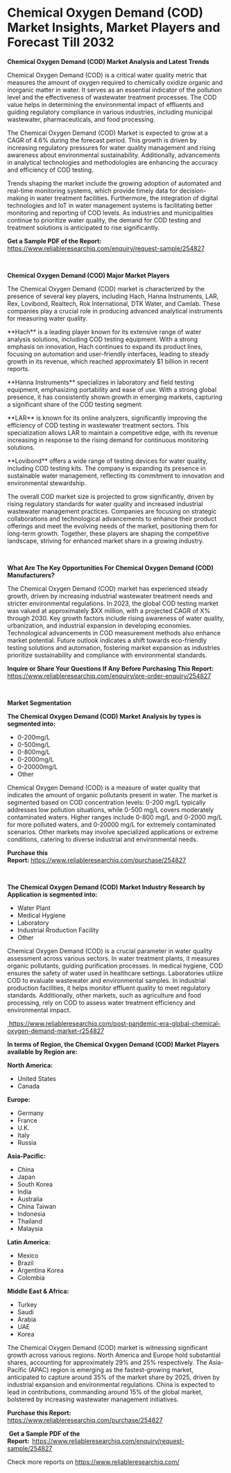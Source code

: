 <p><h1>Chemical Oxygen Demand (COD) Market Insights, Market Players and Forecast Till 2032</h1></p><p><strong>Chemical Oxygen Demand (COD) Market Analysis and Latest Trends</strong></p>
<p><p>Chemical Oxygen Demand (COD) is a critical water quality metric that measures the amount of oxygen required to chemically oxidize organic and inorganic matter in water. It serves as an essential indicator of the pollution level and the effectiveness of wastewater treatment processes. The COD value helps in determining the environmental impact of effluents and guiding regulatory compliance in various industries, including municipal wastewater, pharmaceuticals, and food processing.</p><p>The Chemical Oxygen Demand (COD) Market is expected to grow at a CAGR of 4.6% during the forecast period. This growth is driven by increasing regulatory pressures for water quality management and rising awareness about environmental sustainability. Additionally, advancements in analytical technologies and methodologies are enhancing the accuracy and efficiency of COD testing. </p><p>Trends shaping the market include the growing adoption of automated and real-time monitoring systems, which provide timely data for decision-making in water treatment facilities. Furthermore, the integration of digital technologies and IoT in water management systems is facilitating better monitoring and reporting of COD levels. As industries and municipalities continue to prioritize water quality, the demand for COD testing and treatment solutions is anticipated to rise significantly.</p></p>
<p><strong>Get a Sample PDF of the Report:&nbsp;</strong> <a href="https://www.reliableresearchiq.com/enquiry/request-sample/254827?utm_campaign=3200&utm_medium=2&utm_source=Github&utm_content=ia&utm_term=30032025&utm_id=chemical-oxygen-demand-cod">https://www.reliableresearchiq.com/enquiry/request-sample/254827</a></p>
<p>&nbsp;</p>
<p><strong>Chemical Oxygen Demand (COD) Major Market Players</strong></p>
<p><p>The Chemical Oxygen Demand (COD) market is characterized by the presence of several key players, including Hach, Hanna Instruments, LAR, Rex, Lovibond, Realtech, Rok International, DTK Water, and Camlab. These companies play a crucial role in producing advanced analytical instruments for measuring water quality.</p><p>**Hach** is a leading player known for its extensive range of water analysis solutions, including COD testing equipment. With a strong emphasis on innovation, Hach continues to expand its product lines, focusing on automation and user-friendly interfaces, leading to steady growth in its revenue, which reached approximately $1 billion in recent reports.</p><p>**Hanna Instruments** specializes in laboratory and field testing equipment, emphasizing portability and ease of use. With a strong global presence, it has consistently shown growth in emerging markets, capturing a significant share of the COD testing segment.</p><p>**LAR** is known for its online analyzers, significantly improving the efficiency of COD testing in wastewater treatment sectors. This specialization allows LAR to maintain a competitive edge, with its revenue increasing in response to the rising demand for continuous monitoring solutions.</p><p>**Lovibond** offers a wide range of testing devices for water quality, including COD testing kits. The company is expanding its presence in sustainable water management, reflecting its commitment to innovation and environmental stewardship.</p><p>The overall COD market size is projected to grow significantly, driven by rising regulatory standards for water quality and increased industrial wastewater management practices. Companies are focusing on strategic collaborations and technological advancements to enhance their product offerings and meet the evolving needs of the market, positioning them for long-term growth. Together, these players are shaping the competitive landscape, striving for enhanced market share in a growing industry.</p></p>
<p>&nbsp;</p>
<p><strong>What Are The Key Opportunities For Chemical Oxygen Demand (COD) Manufacturers?</strong></p>
<p><p>The Chemical Oxygen Demand (COD) market has experienced steady growth, driven by increasing industrial wastewater treatment needs and stricter environmental regulations. In 2023, the global COD testing market was valued at approximately $XX million, with a projected CAGR of X% through 2030. Key growth factors include rising awareness of water quality, urbanization, and industrial expansion in developing economies. Technological advancements in COD measurement methods also enhance market potential. Future outlook indicates a shift towards eco-friendly testing solutions and automation, fostering market expansion as industries prioritize sustainability and compliance with environmental standards.</p></p>
<p><strong>Inquire or Share Your Questions If Any Before Purchasing This Report:</strong> <a href="https://www.reliableresearchiq.com/enquiry/pre-order-enquiry/254827?utm_campaign=3200&utm_medium=2&utm_source=Github&utm_content=ia&utm_term=30032025&utm_id=chemical-oxygen-demand-cod">https://www.reliableresearchiq.com/enquiry/pre-order-enquiry/254827</a></p>
<p>&nbsp;</p>
<p><strong>Market Segmentation</strong></p>
<p><strong>The Chemical Oxygen Demand (COD) Market Analysis by types is segmented into:</strong></p>
<p><ul><li>0-200mg/L</li><li>0-500mg/L</li><li>0-800mg/L</li><li>0-2000mg/L</li><li>0-20000mg/L</li><li>Other</li></ul></p>
<p><p>Chemical Oxygen Demand (COD) is a measure of water quality that indicates the amount of organic pollutants present in water. The market is segmented based on COD concentration levels: 0-200 mg/L typically addresses low pollution situations, while 0-500 mg/L covers moderately contaminated waters. Higher ranges include 0-800 mg/L and 0-2000 mg/L for more polluted waters, and 0-20000 mg/L for extremely contaminated scenarios. Other markets may involve specialized applications or extreme conditions, catering to diverse industrial and environmental needs.</p></p>
<p><strong>Purchase this Report:&nbsp;</strong><a href="https://www.reliableresearchiq.com/purchase/254827?utm_campaign=3200&utm_medium=2&utm_source=Github&utm_content=ia&utm_term=30032025&utm_id=chemical-oxygen-demand-cod">https://www.reliableresearchiq.com/purchase/254827</a></p>
<p>&nbsp;</p>
<p><strong>The Chemical Oxygen Demand (COD) Market Industry Research by Application is segmented into:</strong></p>
<p><ul><li>Water Plant</li><li>Medical Hygiene</li><li>Laboratory</li><li>Industrial Rroduction Facility</li><li>Other</li></ul></p>
<p><p>Chemical Oxygen Demand (COD) is a crucial parameter in water quality assessment across various sectors. In water treatment plants, it measures organic pollutants, guiding purification processes. In medical hygiene, COD ensures the safety of water used in healthcare settings. Laboratories utilize COD to evaluate wastewater and environmental samples. In industrial production facilities, it helps monitor effluent quality to meet regulatory standards. Additionally, other markets, such as agriculture and food processing, rely on COD to assess water treatment efficiency and environmental impact.</p></p>
<p><a href="https://www.reliableresearchiq.com/post-pandemic-era-global-chemical-oxygen-demand-market-r254827?utm_campaign=3200&utm_medium=2&utm_source=Github&utm_content=ia&utm_term=30032025&utm_id=chemical-oxygen-demand-cod">&nbsp;https://www.reliableresearchiq.com/post-pandemic-era-global-chemical-oxygen-demand-market-r254827</a></p>
<p><strong>In terms of Region, the Chemical Oxygen Demand (COD) Market Players available by Region are:</strong></p>
<p>
    <p> <strong> North America: </strong>
        <ul>
            <li>United States</li>
            <li>Canada</li>
        </ul>
        </p> 
    <p> <strong> Europe: </strong>
        <ul>
            <li>Germany</li>
            <li>France</li>
            <li>U.K.</li>
            <li>Italy</li>
            <li>Russia</li>
        </ul>
        </p> 
    <p> <strong> Asia-Pacific: </strong>
        <ul>
            <li>China</li>
            <li>Japan</li>
            <li>South Korea</li>
            <li>India</li>
            <li>Australia</li>
            <li>China Taiwan</li>
            <li>Indonesia</li>
            <li>Thailand</li>
            <li>Malaysia</li>
        </ul>
        </p> 
    <p> <strong> Latin America: </strong>
        <ul>
            <li>Mexico</li>
            <li>Brazil</li>
            <li>Argentina Korea</li>
            <li>Colombia</li>
        </ul>
        </p> 
    <p> <strong> Middle East & Africa: </strong>
        <ul>
            <li>Turkey</li>
            <li>Saudi</li>
            <li>Arabia</li>
            <li>UAE</li>
            <li>Korea</li>
        </ul>
    </p>
    </p>
<p><p>The Chemical Oxygen Demand (COD) market is witnessing significant growth across various regions. North America and Europe hold substantial shares, accounting for approximately 29% and 25% respectively. The Asia-Pacific (APAC) region is emerging as the fastest-growing market, anticipated to capture around 35% of the market share by 2025, driven by industrial expansion and environmental regulations. China is expected to lead in contributions, commanding around 15% of the global market, bolstered by increasing wastewater management initiatives.</p></p>
<p><strong>Purchase this Report: </strong><a href="https://www.reliableresearchiq.com/purchase/254827?utm_campaign=3200&utm_medium=2&utm_source=Github&utm_content=ia&utm_term=30032025&utm_id=chemical-oxygen-demand-cod">https://www.reliableresearchiq.com/purchase/254827</a></p>
<p>&nbsp;<strong>Get a Sample PDF of the Report:&nbsp;&nbsp;</strong><a href="https://www.reliableresearchiq.com/enquiry/request-sample/254827?utm_campaign=3200&utm_medium=2&utm_source=Github&utm_content=ia&utm_term=30032025&utm_id=chemical-oxygen-demand-cod">https://www.reliableresearchiq.com/enquiry/request-sample/254827</a></p>
<p><strong></strong></p>
<p>Check more reports on <a href="https://www.reliableresearchiq.com/?utm_campaign=3200&utm_medium=2&utm_source=Github&utm_content=ia&utm_term=30032025&utm_id=chemical-oxygen-demand-cod">https://www.reliableresearchiq.com/</a></p>